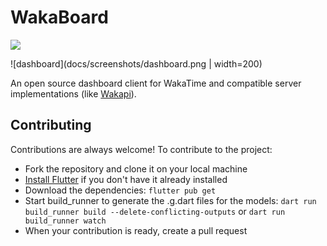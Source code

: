 # WakaBoard
<img src="https://wakapi.giopan.dev/api/badge/giopan/interval:any/label:wakaboard?label=time">

![dashboard](docs/screenshots/dashboard.png | width=200)

An open source dashboard client for WakaTime and compatible server implementations (like [Wakapi](https://github.com/muety/wakapi)).

## Contributing
Contributions are always welcome! To contribute to the project:
 - Fork the repository and clone it on your local machine
 - [Install Flutter](https://docs.flutter.dev/get-started/install) if you don't have it already installed 
 - Download the dependencies: `flutter pub get`
 - Start build_runner to generate the .g.dart files for the models: `dart run build_runner build --delete-conflicting-outputs` or `dart run build_runner watch`
 - When your contribution is ready, create a pull request